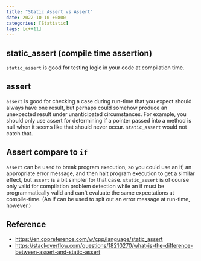 ```yaml
---
title: "Static Assert vs Assert"
date: 2022-10-10 +0800
categories: [Statistic]
tags: [c++11]
---
```


## static_assert (compile time assertion)
`static_assert` is good for testing logic in your code at compilation time.
## assert
`assert` is good for checking a case during run-time that you expect should always have one result, but perhaps could somehow produce an unexpected result under unanticipated circumstances.  For example, you should only use assert for determining if a pointer passed into a method is null when it seems like that should never occur. `static_assert` would not catch that.

## Assert compare to `if`
`assert` can be used to break program execution, so you could use an if, an appropriate error message, and then halt program execution to get a similar effect, but `assert` is a bit simpler for that case. `static_assert` is of course only valid for compilation problem detection while an if must be programmatically valid and can't evaluate the same expectations at compile-time. (An if can be used to spit out an error message at run-time, however.)

## Reference 
- https://en.cppreference.com/w/cpp/language/static_assert
- https://stackoverflow.com/questions/18210270/what-is-the-difference-between-assert-and-static-assert